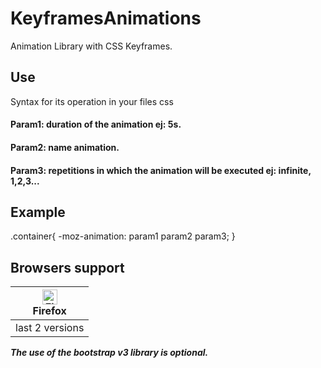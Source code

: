 # KeyframesAnimations

Animation Library with CSS Keyframes.

## Use

  Syntax for its operation in your files css
 
<h4> Param1: duration of the animation ej: 5s.</h4>
<h4> Param2: name animation. </h4>
<h4> Param3: repetitions in which the animation will be executed ej: infinite, 1,2,3...</h4>

## Example

.container{
  -moz-animation: param1 param2 param3;
}


## Browsers support

| [<img src="https://raw.githubusercontent.com/alrra/browser-logos/master/src/firefox/firefox_48x48.png" alt="Firefox" width="24px" height="24px" />](https://godban.github.io/browsers-support-badges/)</br>Firefox | 
| --------- |
| last 2 versions |

***The use of the bootstrap v3 library is optional.*** 
